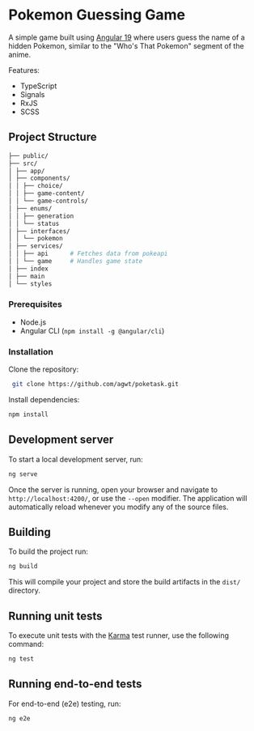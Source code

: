 # Pokemon Guessing Game 

A simple game built using [Angular 19](https://angular.io/) where users guess the name of a hidden Pokemon, similar to the "Who's That Pokemon" segment of the anime.

Features:
- TypeScript
- Signals
- RxJS
- SCSS

## Project Structure
```bash
├── public/ 
├── src/ 
│ ├── app/ 
│ ├── components/ 
│ │ ├── choice/ 
│ │ ├── game-content/ 
│ │ └── game-controls/ 
│ ├── enums/ 
│ │ ├── generation
│ │ └── status
│ ├── interfaces/ 
│ │ └── pokemon
│ ├── services/ 
│ │ ├── api      # Fetches data from pokeapi
│ │ └── game     # Handles game state
│ ├── index
│ ├── main
│ └── styles
```
### Prerequisites

- Node.js
- Angular CLI (`npm install -g @angular/cli`)

### Installation

Clone the repository:

```bash
 git clone https://github.com/agwt/poketask.git
```
Install dependencies:

```bash
npm install
```

## Development server

To start a local development server, run:

```bash
ng serve
```

Once the server is running, open your browser and navigate to `http://localhost:4200/`, or use the `--open` modifier. The application will automatically reload whenever you modify any of the source files.

## Building

To build the project run:

```bash
ng build
```

This will compile your project and store the build artifacts in the `dist/` directory.

## Running unit tests

To execute unit tests with the [Karma](https://karma-runner.github.io) test runner, use the following command:

```bash
ng test
```

## Running end-to-end tests

For end-to-end (e2e) testing, run:

```bash
ng e2e
```
